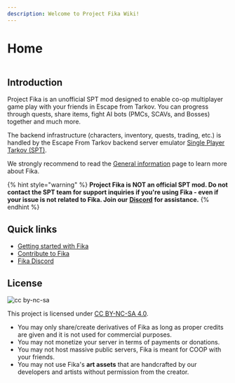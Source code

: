 ```yaml
---
description: Welcome to Project Fika Wiki!
---
```


# Home

<figure><img src=".gitbook/assets/1080p_launchertest2.png" alt=""><figcaption></figcaption></figure>

## Introduction

Project Fika is an unofficial SPT mod designed to enable co-op multiplayer game play with your friends in Escape from Tarkov. You can progress through quests, share items, fight AI bots (PMCs, SCAVs, and Bosses) together and much more.

The backend infrastructure (characters, inventory, quests, trading, etc.) is handled by the Escape From Tarkov backend server emulator [Single Player Tarkov (SPT)](https://sp-tarkov.com).

We strongly recommend to read the [General information](General-information.md) page to learn more about Fika.

{% hint style="warning" %}
**Project Fika is NOT an official SPT mod. Do not contact the SPT team for support inquiries if you're using Fika - even if your issue is not related to Fika. Join our** [**Discord**](https://discord.gg/project-fika) **for assistance.**
{% endhint %}

## Quick links

* [Getting started with Fika](installing-fika/)
* [Contribute to Fika](contribute-to-fika.md)
* [Fika Discord](https://discord.gg/project-fika)

## License

![cc by-nc-sa](https://mirrors.creativecommons.org/presskit/buttons/88x31/png/by-nc-sa.png)

This project is licensed under [CC BY-NC-SA 4.0](https://creativecommons.org/licenses/by-nc-sa/4.0/legalcode.en).

* You may only share/create derivatives of Fika as long as proper credits are given and it is not used for commercial purposes.
* You may not monetize your server in terms of payments or donations.
* You may not host massive public servers, Fika is meant for COOP with your friends.
* You may not use Fika's **art assets** that are handcrafted by our developers and artists without permission from the creator.
